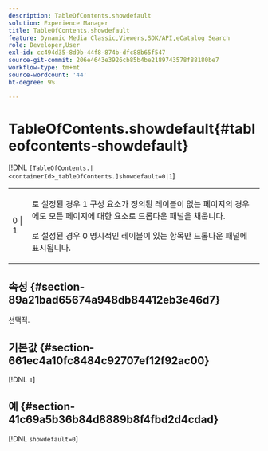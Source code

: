 ```yaml
---
description: TableOfContents.showdefault
solution: Experience Manager
title: TableOfContents.showdefault
feature: Dynamic Media Classic,Viewers,SDK/API,eCatalog Search
role: Developer,User
exl-id: cc494d35-8d9b-44f8-874b-dfc88b65f547
source-git-commit: 206e4643e3926cb85b4be2189743578f88180be7
workflow-type: tm+mt
source-wordcount: '44'
ht-degree: 9%

---
```


# TableOfContents.showdefault{#tableofcontents-showdefault}

[!DNL `[TableOfContents.|<containerId>_tableOfContents.]showdefault=0|1`]

<table id="table_BE34F807437C4955A2A640495E05138F"> 
 <tbody> 
  <tr> 
   <td> <p> <span class="codeph"> 0 | 1</span> </p> </td> 
   <td> <p> 로 설정된 경우 <span class="codeph"> 1</span> 구성 요소가 정의된 레이블이 없는 페이지의 경우에도 모든 페이지에 대한 요소로 드롭다운 패널을 채웁니다. </p> <p>로 설정된 경우 <span class="codeph"> 0</span> 명시적인 레이블이 있는 항목만 드롭다운 패널에 표시됩니다. </p> </td> 
  </tr> 
 </tbody> 
</table>

## 속성 {#section-89a21bad65674a948db84412eb3e46d7}

선택적.

## 기본값 {#section-661ec4a10fc8484c92707ef12f92ac00}

[!DNL `1`]

## 예 {#section-41c69a5b36b84d8889b8f4fbd2d4cdad}

[!DNL `showdefault=0`]
